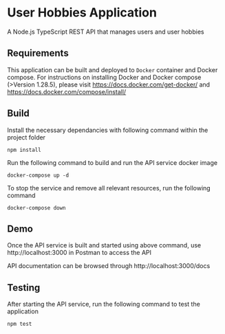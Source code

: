 # User Hobbies Application

A Node.js TypeScript REST API that manages users and user hobbies

## Requirements

This application can be built and deployed to `Docker` container and Docker compose. For instructions on installing Docker and Docker compose (>Version 1.28.5), please visit https://docs.docker.com/get-docker/ and https://docs.docker.com/compose/install/

## Build
Install the necessary dependancies with following command within the project folder
```
npm install
```

Run the following command to build and run the API service docker image

```
docker-compose up -d
```

To stop the service and remove all relevant resources, run the following command
```
docker-compose down
```

## Demo

Once the API service is built and started using above command, use http://localhost:3000 in Postman to access the API

API documentation can be browsed through http://localhost:3000/docs

## Testing

After starting the API service, run the following command to test the application
```
npm test
```
